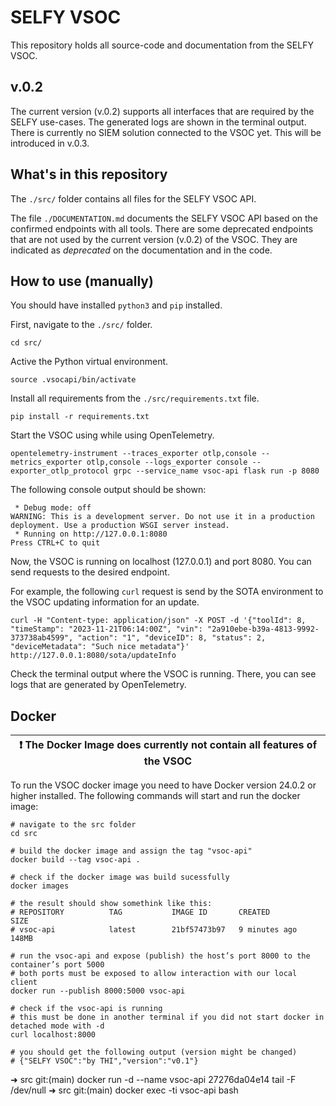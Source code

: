 # SELFY VSOC

This repository holds all source-code and documentation from the SELFY VSOC.

## v.0.2

The current version (v.0.2) supports all interfaces that are required by the SELFY use-cases. The generated logs are shown in the terminal output. There is currently no SIEM solution connected to the VSOC yet. This will be introduced in v.0.3.

## What's in this repository

The `./src/` folder contains all files for the SELFY VSOC API. 

The file `./DOCUMENTATION.md` documents the SELFY VSOC API based on the confirmed endpoints with all tools. There are some deprecated endpoints that are not used by the current version (v.0.2) of the VSOC. They are indicated as *deprecated* on the documentation and in the code.

## How to use (manually) 

You should have installed `python3` and `pip` installed.

First, navigate to the `./src/` folder.
```
cd src/
```

Active the Python virtual environment.
```
source .vsocapi/bin/activate
```

Install all requirements from the `./src/requirements.txt` file.
```
pip install -r requirements.txt
```

Start the VSOC using while using OpenTelemetry.
```
opentelemetry-instrument --traces_exporter otlp,console --metrics_exporter otlp,console --logs_exporter console --exporter_otlp_protocol grpc --service_name vsoc-api flask run -p 8080
```

The following console output should be shown:
```
 * Debug mode: off
WARNING: This is a development server. Do not use it in a production deployment. Use a production WSGI server instead.
 * Running on http://127.0.0.1:8080
Press CTRL+C to quit
```

Now, the VSOC is running on localhost (127.0.0.1) and port 8080. You can send requests to the desired endpoint.

For example, the following `curl` request is send by the SOTA environment to the VSOC updating information for an update.
```
curl -H "Content-type: application/json" -X POST -d '{"toolId": 8, "timeStamp": "2023-11-21T06:14:00Z", "vin": "2a910ebe-b39a-4813-9992-373738ab4599", "action": "1", "deviceID": 8, "status": 2, "deviceMetadata": "Such nice metadata"}' http://127.0.0.1:8080/sota/updateInfo
```

Check the terminal output where the VSOC is running. There, you can see logs that are generated by OpenTelemetry.


## Docker

| :exclamation: The Docker Image does currently not contain all features of the VSOC | 
| ---------------------------------------------------------------------------------- |

To run the VSOC docker image you need to have Docker version 24.0.2 or higher installed. The following commands will start and run the docker image:

```
# navigate to the src folder
cd src

# build the docker image and assign the tag "vsoc-api"
docker build --tag vsoc-api .

# check if the docker image was build sucessfully 
docker images 

# the result should show somethink like this:
# REPOSITORY          TAG           IMAGE ID       CREATED         SIZE
# vsoc-api            latest        21bf57473b97   9 minutes ago   148MB

# run the vsoc-api and expose (publish) the host’s port 8000 to the container’s port 5000
# both ports must be exposed to allow interaction with our local client
docker run --publish 8000:5000 vsoc-api

# check if the vsoc-api is running
# this must be done in another terminal if you did not start docker in detached mode with -d
curl localhost:8000 

# you should get the following output (version might be changed)
# {"SELFY VSOC":"by THI","version":"v0.1"}
```

➜  src git:(main) docker run -d --name vsoc-api 27276da04e14 tail -F /dev/null 
➜  src git:(main) docker exec -ti vsoc-api bash

